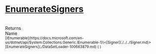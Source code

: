 # [EnumerateSigners](./DataSetLoader-100663879.md)


<br>
Returns<img width=542/>Name
<br>
<sub>[IEnumerable](https://docs.microsoft.com/en-us/dotnet/api/System.Collections.Generic.IEnumerable-1)\<[Signer](./../../Signer.md)></sub><img width=500/><sub>[EnumerateSigners](./DataSetLoader-100663879.md) (  )</sub><br>



